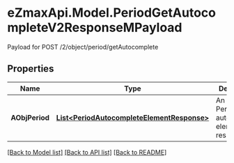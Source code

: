 # eZmaxApi.Model.PeriodGetAutocompleteV2ResponseMPayload
Payload for POST /2/object/period/getAutocomplete

## Properties

Name | Type | Description | Notes
------------ | ------------- | ------------- | -------------
**AObjPeriod** | [**List&lt;PeriodAutocompleteElementResponse&gt;**](PeriodAutocompleteElementResponse.md) | An array of Period autocomplete element response. | 

[[Back to Model list]](../README.md#documentation-for-models) [[Back to API list]](../README.md#documentation-for-api-endpoints) [[Back to README]](../README.md)


